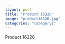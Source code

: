 ```yaml
---
layout: post
title: "Product 16326"
image: "product16326.jpg"
categories: "category1"
---
```

Product 16326
